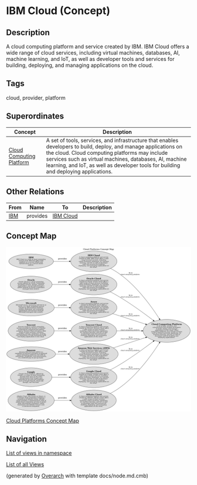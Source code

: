 
# IBM Cloud (Concept)
## Description
A cloud computing platform and service created by IBM. IBM Cloud offers a wide range of
          cloud services, including virtual machines, databases, AI, machine learning, and IoT, as well as developer
          tools and services for building, deploying, and managing applications on the cloud.


## Tags
cloud, provider, platform
## Superordinates
| Concept | Description |
|---|---|
| [Cloud Computing Platform](../../../software-development/cloud/cloud-computing-platform.md)| A  set of tools, services, and infrastructure that enables developers to build, deploy, and manage applications on the cloud. Cloud computing platforms may include services such as virtual machines, databases, AI, machine learning, and IoT, as well as developer tools for building and deploying applications. |
## Other Relations
| From | Name | To | Description |
|---|---|---|---|
| [IBM](../../../software-development/cloud/provider/ibm.md) | provides | [IBM Cloud](../../../software-development/cloud/platform/ibm-cloud.md) |  |

## Concept Map
![Cloud Platforms Concept Map](../../../software-development/cloud/platform/concept-view.png)

[Cloud Platforms Concept Map](../../../software-development/cloud/platform/concept-view.md)


## Navigation
[List of views in namespace](./views-in-namespace.md)

[List of all Views](../../../views.md)


(generated by [Overarch](https://github.com/soulspace-org/overarch) with template docs/node.md.cmb)
